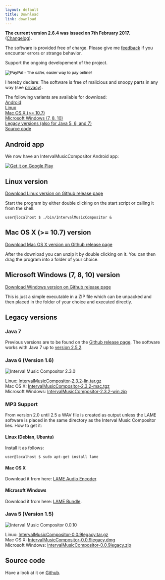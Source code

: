 ```yaml
---
layout: default
title: Download
link: download
---
```


**The current version 2.6.4 was issued on 7th February 2017.**<br/>
([Changelog](https://raw.githubusercontent.com/nwaldispuehl/interval-music-compositor/master/intervalmusiccompositor.build/documentation/retorte_IntervalMusicCompositor_changelog.txt)).

The software is provided free of charge. Please give me [feedback](feedback_support) if you encounter errors or strange behavior.

Support the ongoing developement of the project.
<p>
<form action="https://www.paypal.com/cgi-bin/webscr" method="post" target="_top">
<input type="hidden" name="cmd" value="_s-xclick">
<input type="hidden" name="hosted_button_id" value="QFFW7M2BAEANQ">
<input type="image" src="https://www.paypalobjects.com/en_US/i/btn/btn_donateCC_LG.gif" border="0" name="submit" alt="PayPal - The safer, easier way to pay online!">
<img alt="" border="0" src="https://www.paypalobjects.com/en_US/i/scr/pixel.gif" width="1" height="1">
</form>
</p>

I hereby declare: The software is free of malicious and snoopy parts in any way (see [privacy](et_cetera#privacy)).

The following variants are available for download: <br/>
[Android](#android) <br/>
[Linux](#linux) <br/>
[Mac OS X (>= 10.7)](#osx) <br/>
[Microsoft Windows (7, 8, 10)](#windows) <br/>
[Legacy versions (also for Java 5, 6, and 7)](#legacy) <br/>
[Source code](#source) 


<a name="android"></a>

## Android app

We now have an IntervalMusicCompositor Android app:

<a href='https://play.google.com/store/apps/details?id=ch.retorte.intervalmusiccompositor'><img alt='Get it on Google Play' src='https://play.google.com/intl/en_us/badges/images/generic/en_badge_web_generic.png' style='max-width:256px;'/></a>

<a name="linux"></a>

## Linux version 
[Download Linux version on Github release page](https://github.com/nwaldispuehl/interval-music-compositor/releases/latest)

Start the program by either double clicking on the start script or calling it from the shell:

    user@localhost $ ./bin/IntervalMusicCompositor &

<a name="osx"></a>

## Mac OS X (>= 10.7) version
[Download Mac OS X version on Github release page](https://github.com/nwaldispuehl/interval-music-compositor/releases/latest)

After the download you can unzip it by double clicking on it. You can then drag the program into a folder of your choice.

<a name="windows"></a>

## Microsoft Windows (7, 8, 10) version
[Download Windows version on Github release page](https://github.com/nwaldispuehl/interval-music-compositor/releases/latest)

This is just a simple executable in a ZIP file which can be unpacked and then placed in the folder of your choice and executed directly.

<a name="legacy"></a>

## Legacy versions

### Java 7
Previous versions are to be found on the [Github release page](https://github.com/nwaldispuehl/interval-music-compositor/releases). The software works with Java 7 up to [version 2.5.2](https://github.com/nwaldispuehl/interval-music-compositor/releases/tag/v2.5.2).

### Java 6 (Version 1.6)
![Interval Music Compositor 2.3.0](/interval-music-compositor/img/imc-2.3.0.jpg)

Linux: [IntervalMusicCompositor-2.3.2-lin.tar.gz](/interval-music-compositor/resources/IntervalMusicCompositor-2.3.2-lin.tar.gz) <br/>
Mac OS X: [IntervalMusicCompositor-2.3.2-mac.tgz](/interval-music-compositor/resources/IntervalMusicCompositor-2.3.2-mac.tgz) <br/>
Microsoft Windows: [IntervalMusicCompositor-2.3.2-win.zip](/interval-music-compositor/resources/IntervalMusicCompositor-2.3.2-win.zip)

### MP3 Support

From version 2.0 until 2.5 a WAV file is created as output unless the LAME software is placed in the same directory as the Interval Music Compositor lies. How to get it:

#### Linux (Debian, Ubuntu)

Install it as follows:

    user@localhost $ sudo apt-get install lame

#### Mac OS X

Download it from here: [LAME Audio Encoder](http://www.thalictrum.com/index.php?pageid=2).

#### Microsoft Windows

Download it from here: [LAME Bundle](http://www.rarewares.org/mp3-lame-bundle.php).

### Java 5 (Version 1.5)
![Interval Music Compositor 0.0.10](/interval-music-compositor/img/imc-0.0.10.jpg)

Linux: [IntervalMusicCompositor-0.0.9legacy.tar.gz](/interval-music-compositor/resources/IntervalMusicCompositor-0.0.9legacy.tar.gz) <br/>
Mac OS X: [IntervalMusicCompositor-0.0.9legacy.dmg](/interval-music-compositor/resources/IntervalMusicCompositor-0.0.9legacy.dmg) <br/>
Microsoft Windows: [IntervalMusicCompositor-0.0.9legacy.zip](/interval-music-compositor/resources/IntervalMusicCompositor-0.0.9legacy.zip)

<a name="source"></a>

## Source code
Have a look at it on [Github](https://github.com/nwaldispuehl/interval-music-compositor).

